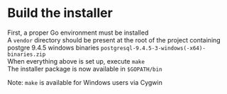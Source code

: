 # Build the installer
First, a proper Go environment must be installed  
A ```vendor``` directory should be present at the root of the project containing postgre 9.4.5 windows binaries ```postgresql-9.4.5-3-windows(-x64)-binaries.zip```  
When everything above is set up, execute ```make```  
The installer package is now available in ```$GOPATH/bin```

Note: ```make``` is available for Windows users via Cygwin  